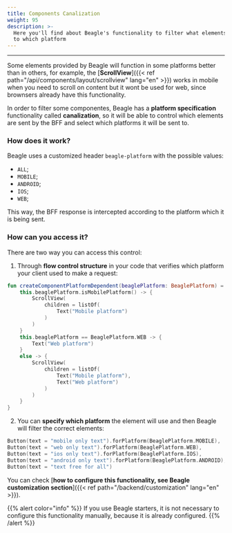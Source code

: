 ```yaml
---
title: Components Canalization
weight: 95
description: >-
  Here you'll find about Beagle's functionality to filter what elements are sent
  to which platform
---
```


---

Some elements provided by Beagle will function in some platforms better than in others, for example, the [**ScrollView**]({{< ref path="/api/components/layout/scrollview" lang="en" >}}) works in mobile when you need to scroll on content but it wont be used for web, since brownsers already have this functionality.

In order to filter some componentes, Beagle has a **platform specification** functionality called **canalization**, so it will be able to control which elements are sent by the BFF and select which platforms it will be sent to.

### How does it work?

Beagle uses a customized header `beagle-platform` with the possible values:

- `ALL`;
- `MOBILE`;
- `ANDROID`;
- `IOS`;
- `WEB`;

This way, the BFF response is intercepted according to the platform which it is being sent.

### How can you access it?

There are two way you can access this control:

1. Through **flow control structure** in your code that verifies which platform your client used to make a request:

```kotlin
fun createComponentPlatformDependent(beaglePlatform: BeaglePlatform) = when {
    this.beaglePlatform.isMobilePlatform() -> {
        ScrollView(
            children = listOf(
                Text("Mobile platform")
            )
        )
    }
    this.beaglePlatform == BeaglePlatform.WEB -> {
        Text("Web platform")
    }
    else -> {
        ScrollView(
            children = listOf(
                Text("Mobile platform"),
                Text("Web platform")
            )
        )
    }
}
```

2.  You can **specify which platform** the element will use and then Beagle will filter the correct elements:

```kotlin
Button(text = "mobile only text").forPlatform(BeaglePlatform.MOBILE),
Button(text = "web only text").forPlatform(BeaglePlatform.WEB),
Button(text = "ios only text").forPlatform(BeaglePlatform.IOS),
Button(text = "android only text").forPlatform(BeaglePlatform.ANDROID),
Button(text = "text free for all")
```

You can check [**how to configure this functionality, see Beagle customization section**]({{< ref path="/backend/customization" lang="en" >}}).

{{% alert color="info" %}}
If you use Beagle starters, it is not necessary to configure this functionality manually, because it is already configured.
{{% /alert %}}
